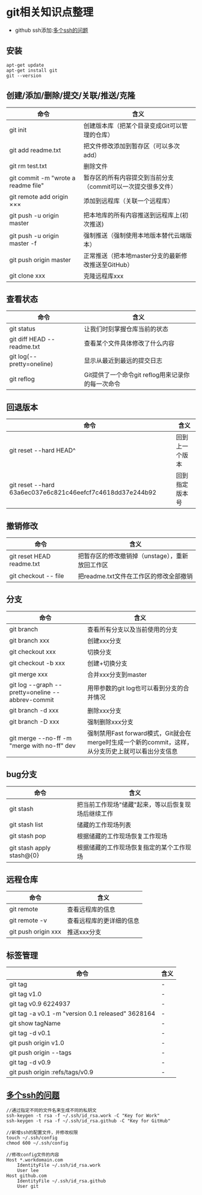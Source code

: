 # git相关知识点整理

- github ssh添加:[多个ssh的问题](http://www.bkjia.com/Androidjc/837965.html)

## 安装

```
apt-get update
apt-get install git
git --version
```

## 创建/添加/删除/提交/关联/推送/克隆

命令                                  | 含义
----------------------------------- | ---------------------------------
git init                            | 创建版本库（把某个目录变成Git可以管理的仓库）
git add readme.txt                  | 把文件修改添加到暂存区（可以多次add）
git rm test.txt                     | 删除文件
git commit -m "wrote a readme file" | 暂存区的所有内容提交到当前分支（commit可以一次提交很多文件）
git remote add origin ×××           | 添加到远程库（关联一个远程库）
git push -u origin master           | 把本地库的所有内容推送到远程库上(初次推送)
git push -u origin master -f        | 强制推送（强制使用本地版本替代云端版本）
git push origin master              | 正常推送（把本地master分支的最新修改推送至GitHub）
git clone xxx                       | 克隆远程库xxx

## 查看状态

命令                          | 含义
--------------------------- | -------------------------------
git status                  | 让我们时刻掌握仓库当前的状态
git diff HEAD -- readme.txt | 查看某个文件具体修改了什么内容
git log(--pretty=oneline)   | 显示从最近到最远的提交日志
git reflog                  | Git提供了一个命令git reflog用来记录你的每一次命令

## 回退版本

命令                                                        | 含义
--------------------------------------------------------- | -------
git reset --hard HEAD^                                    | 回到上一个版本
git reset --hard 63a6ec037e6c821c46eefcf7c4618dd37e244b92 | 回到指定版本号

## 撤销修改

命令                        | 含义
------------------------- | ---------------------------
git reset HEAD readme.txt | 把暂存区的修改撤销掉（unstage），重新放回工作区
git checkout -- file      | 把readme.txt文件在工作区的修改全部撤销

## 分支

命令                                               | 含义
------------------------------------------------ | --------------------------------------------------------------
git branch                                       | 查看所有分支以及当前使用的分支
git branch xxx                                   | 创建xxx分支
git checkout xxx                                 | 切换分支
git checkout -b xxx                              | 创建+切换分支
git merge xxx                                    | 合并xxx分支到master
git log --graph --pretty=oneline --abbrev-commit | 用带参数的git log也可以看到分支的合并情况
git branch -d xxx                                | 删除xxx分支
git branch -D xxx                                | 强制删除xxx分支
git merge --no-ff -m "merge with no-ff" dev      | 强制禁用Fast forward模式，Git就会在merge时生成一个新的commit，这样，从分支历史上就可以看出分支信息

## bug分支

命令                        | 含义
------------------------- | --------------------------
git stash                 | 把当前工作现场"储藏"起来，等以后恢复现场后继续工作
git stash list            | 储藏的工作现场列表
git stash pop             | 根据储藏的工作现场恢复工作现场
git stash apply stash@{0} | 根据储藏的工作现场恢复指定的某个工作现场

## 远程仓库

命令                  | 含义
------------------- | ------------
git remote          | 查看远程库的信息
git remote -v       | 查看远程库的更详细的信息
git push origin xxx | 推送xxx分支

## 标签管理

命令                                                | 含义
------------------------------------------------- | --
git tag                                           | -
git tag v1.0                                      | -
git tag v0.9 6224937                              | -
git tag -a v0.1 -m "version 0.1 released" 3628164 | -
git show tagName                                  | -
git tag -d v0.1                                   | -
git push origin v1.0                              | -
git push origin --tags                            | -
git tag -d v0.9                                   | -
git push origin :refs/tags/v0.9                   | -

## [多个ssh的问题](http://www.bkjia.com/Androidjc/837965.html)

```
//通过指定不同的文件名来生成不同的私钥文
ssh-keygen -t rsa -f ~/.ssh/id_rsa.work -C "Key for Work"
ssh-keygen -t rsa -f ~/.ssh/id_rsa.github -C "Key for GitHub"

//新增ssh的配置文件，并修改权限
touch ~/.ssh/config
chmod 600 ~/.ssh/config

//修改config文件的内容
Host *.workdomain.com
    IdentityFile ~/.ssh/id_rsa.work
    User lee
Host github.com
    IdentityFile ~/.ssh/id_rsa.github
    User git
```
